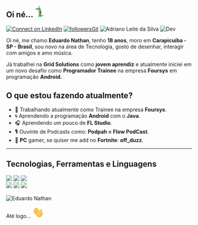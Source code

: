 ## Oi né... <img src="https://github.com/EduardoNathan/EduardoNathan/blob/main/giphy.gif?raw=true" width="5%">

[![Connect on LinkedIn](https://img.shields.io/badge/--linkedin?label=LinkedIn&logo=LinkedIn&style=social)](https://www.linkedin.com/in/#/) [![followersGit](https://img.shields.io/github/followers/eduardonathan?style=social)](https://github.com/eduardonathan) <img src="https://komarev.com/ghpvc/?username=eduardonathan&label=Profile%20views&color=0e75b6&style=social" alt="Adriano Leite da Silva" /> ![Dev](https://img.shields.io/badge/Dev-EduardoNathan-lightgrey)

Oi né, me chamo **Eduardo Nathan**, tenho **18 anos**, moro em **Carapicuíba - SP - Brasil**, sou novo na área de Tecnologia, gosto de desenhar, interagir com amigos e amo música.

Já trabalhei na **Grid Solutions** como **jovem aprendiz** e atualmente iniciei em um novo desafio como **Programador Trainee** na empresa **Foursys** em programação **Android.**

## O que estou fazendo atualmente?

- 🤝 Trabalhando atualmente como Trainee na empresa **Foursys**.
- 🌀 Aprendendo a programação **Android** com o **Java**. 
- 🎧 Aprendendo um pouco de **FL Studio**.
- 🎙️ Ouvinte de Podcasts como: **Podpah** e **Flow PodCast**.
- 🐊 **PC** gamer, se quiser me add no **Fortnite**: **off_duzz**.


 <hr />

## Tecnologias, Ferramentas e Linguagens

<code><img width="30%%" src="https://www.vectorlogo.zone/logos/visualstudio_code/visualstudio_code-ar21.svg"></code> <code><img width="30%" src="https://www.vectorlogo.zone/logos/git-scm/git-scm-ar21.svg"></code> <code><img width="30%" src="https://www.vectorlogo.zone/logos/github/github-ar21.svg"></code>
<br />
<code><img width="30%" src="https://www.vectorlogo.zone/logos/java/java-ar21.svg"></code> <code><img width="30%" src="https://www.vectorlogo.zone/logos/android/android-ar21.svg"></code> <code><img width="30%" src="https://www.vectorlogo.zone/logos/commonmark/commonmark-ar21.svg"></code>

<img align="center" src="https://github-readme-stats.vercel.app/api?username=eduardonathan&show_icons=true&locale=en" alt="Eduardo Nathan" />

Até logo... <img src="https://github.com/EduardoNathan/EduardoNathan/blob/main/hey.gif?raw=true" width="32px">
